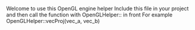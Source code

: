 Welcome to use this OpenGL engine helper
Include this file in your project 
and then call the function with OpenGLHelper:: in front
For example OpenGLHelper::vecProj(vec_a, vec_b)
